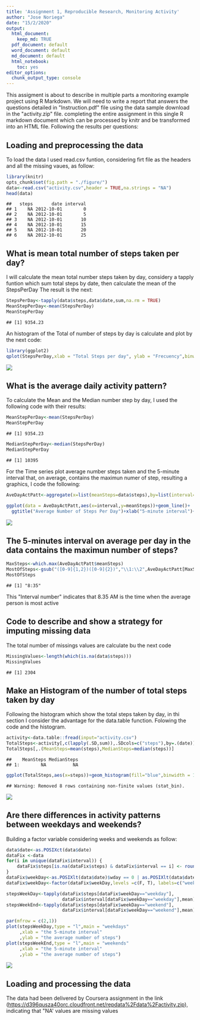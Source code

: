 ```yaml
---
title: 'Assignment 1, Reproducible Research, Monitoring Activity'
author: "Jose Noriega"
date: "15/2/2020"
output:
  html_document: 
    keep_md: TRUE
  pdf_document: default
  word_document: default
  md_document: default
  html_notebook: 
    toc: yes
editor_options: 
  chunk_output_type: console
---
```

This assigment is about to describe in multiple parts a monitoring example project using R Markdown. We will need to write a report that answers the questions detailed in "Instruction.pdf" file using the data sample download in the "activity.zip" file. completing the entire assignment in this single R markdown document which can be processed by knitr and be transformed into an HTML file.
Following the results per questions:

## Loading and preprocessing the data
To load the data I used read.csv funtion, considering firt file as the headers and all the missing vaues, as follow:


```r
library(knitr)
opts_chunk$set(fig.path = "./figure/")
data<-read.csv("activity.csv",header = TRUE,na.strings = "NA")
head(data)
```

```
##   steps       date interval
## 1    NA 2012-10-01        0
## 2    NA 2012-10-01        5
## 3    NA 2012-10-01       10
## 4    NA 2012-10-01       15
## 5    NA 2012-10-01       20
## 6    NA 2012-10-01       25
```


## What is mean total number of steps taken per day?

I will calculate the mean total number steps taken by day, considery a tapply funtion which sum total steps by date, then calculate the mean of the StepsPerDay
The result is the next:


```r
StepsPerDay<-tapply(data$steps,data$date,sum,na.rm = TRUE)
MeanStepPerDay<-mean(StepsPerDay)
MeanStepPerDay
```

```
## [1] 9354.23
```

An histogram of the Total of number of steps by day is calculate and plot by the next code:


```r
library(ggplot2)
qplot(StepsPerDay,xlab = "Total Steps per day", ylab = "Frecuency",binwidth=500)
```

![](./figure/unnamed-chunk-2-1.png)<!-- -->


## What is the average daily activity pattern?
To calculate the Mean and the Median number step by day, I used the following code with their results:

```r
MeanStepPerDay<-mean(StepsPerDay)
MeanStepPerDay
```

```
## [1] 9354.23
```

```r
MedianStepPerDay<-median(StepsPerDay)
MedianStepPerDay
```

```
## [1] 10395
```

For the Time series plot average number steps taken and the 5-minute interval that, on average, contains the maximun numer of step, resulting a graphics, I code the following:


```r
AveDayActPatt<-aggregate(x=list(meanSteps=data$steps),by=list(interval=data$interval),       FUN=mean,na.rm=TRUE)

ggplot(data = AveDayActPatt,aes(x=interval,y=meanSteps))+geom_line()+
  ggtitle("Average Number of Steps Per Day")+xlab("5-minute interval")+ylab("Average Number of steps")
```

![](./figure/unnamed-chunk-4-1.png)<!-- -->

## The 5-minutes interval on average per day in the data contains the maximun number of steps?


```r
MaxSteps<-which.max(AveDayActPatt$meanSteps)
MostOfSteps<-gsub("([0-9]{1,2})([0-9]{2})","\\1:\\2",AveDayActPatt[MaxSteps,"interval"])
MostOfSteps
```

```
## [1] "8:35"
```
This "Interval number" indicates that 8.35 AM is the time when the average person is most active

## Code to describe and show a strategy for imputing missing data

The total number of missings values are calculate bu the next code

```r
MissingValues<-length(which(is.na(data$steps)))
MissingValues
```

```
## [1] 2304
```

## Make an Histogram of the number of total steps taken by day
Following the histogram which show the total steps taken by day, in thi section I consider the advantage for the data.table function. Folowing the code and the histogram.

```r
activity<-data.table::fread(input="activity.csv")
TotalSteps<-activity[,c(lapply(.SD,sum)),.SDcols=c("steps"),by=.(date)]
TotalSteps[,.(MeanSteps=mean(steps),MedianSteps=median(steps))]
```

```
##    MeanSteps MedianSteps
## 1:        NA          NA
```

```r
ggplot(TotalSteps,aes(x=steps))+geom_histogram(fill="blue",binwidth = 1000)+labs(title="Daily Steps",x="Steps",y="Frequency")
```

```
## Warning: Removed 8 rows containing non-finite values (stat_bin).
```

![](./figure/unnamed-chunk-7-1.png)<!-- -->


## Are there differences in activity patterns between weekdays and weekends?
Building a factor variable considering weeks and weekends as follow:

```r
data$date<-as.POSIXct(data$date)
dataFix <-data
for(i in unique(dataFix$interval)) {
    dataFix$steps[is.na(dataFix$steps) & dataFix$interval == i] <- round(mean(dataFix$steps[data$interval == i],na.rm = TRUE))
}
dataFix$weekDay<-as.POSIXlt(data$date)$wday == 0 | as.POSIXlt(data$date)$wday ==6
dataFix$weekDay<-factor(dataFix$weekDay,levels =c(F, T), labels=c("weekday","weekend"))

stepsWeekDay<-tapply(dataFix$steps[dataFix$weekDay=="weekday"],
                     dataFix$interval[dataFix$weekDay=="weekday"],mean)
stepsWeekEnd<-tapply(dataFix$steps[dataFix$weekDay=="weekend"],
                     dataFix$interval[dataFix$weekDay=="weekend"],mean)

par(mfrow = c(2,1))
plot(stepsWeekDay,type = "l",main = "weekdays"
     ,xlab = "the 5-minute interval"
     ,ylab = "the average number of steps")
plot(stepsWeekEnd,type = "l",main = "weekends"
     ,xlab = "the 5-minute interval"
     ,ylab = "the average number of steps")
```

![](./figure/unnamed-chunk-8-1.png)<!-- -->
## Loading and processing the data

The data had been delivered by Coursera assignment in the link (https://d396qusza40orc.cloudfront.net/repdata%2Fdata%2Factivity.zip), indicating that "NA' values are missing values


